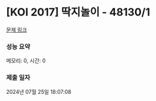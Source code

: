 # [KOI 2017] 딱지놀이 - 48130/1 

[문제 링크](https://level.goorm.io/exam/48130/%EB%94%B1%EC%A7%80%EB%86%80%EC%9D%B4/quiz/1) 

### 성능 요약

메모리: 0, 시간: 0

### 제출 일자

2024년 07월 25일 18:07:08

